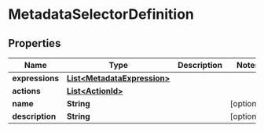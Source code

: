 

# MetadataSelectorDefinition


## Properties

| Name | Type | Description | Notes |
|------------ | ------------- | ------------- | -------------|
|**expressions** | [**List&lt;MetadataExpression&gt;**](MetadataExpression.md) |  |  |
|**actions** | [**List&lt;ActionId&gt;**](ActionId.md) |  |  |
|**name** | **String** |  |  [optional] |
|**description** | **String** |  |  [optional] |



